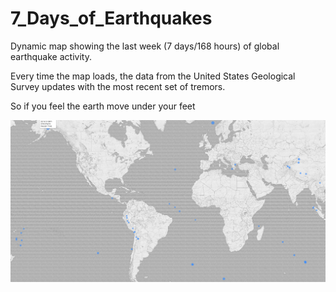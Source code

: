 # 7_Days_of_Earthquakes
Dynamic map showing the last week (7 days/168 hours) of global earthquake activity.

Every time the map loads, the data from the United States Geological Survey updates with the most recent set of tremors.

So if you feel the earth move under your feet

![Access Matters](/Global_Tremors_Week_of_181013_to_181020.png) 
